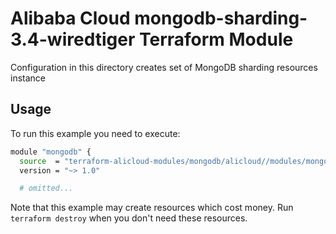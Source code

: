 # Alibaba Cloud mongodb-sharding-3.4-wiredtiger Terraform Module

Configuration in this directory creates set of MongoDB sharding resources instance

## Usage

To run this example you need to execute:

```bash
module "mongodb" {
  source  = "terraform-alicloud-modules/mongodb/alicloud//modules/mongodb-sharding-3.4-wiredtiger"
  version = "~> 1.0"

  # omitted...
```

Note that this example may create resources which cost money. Run `terraform destroy` when you don't need these resources.

<!-- BEGINNING OF PRE-COMMIT-TERRAFORM DOCS HOOK -->

<!-- END OF PRE-COMMIT-TERRAFORM DOCS HOOK -->
